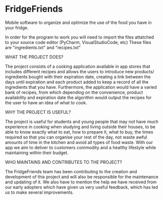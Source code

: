 # FridgeFriends
Mobile software to organize and optimize the use of the food you have in your fridge.


In order for the program to work you will need to import the files attatched to your source code editor (PyCharm, VisualStudioCode, etc)
These files are "ingredients.txt" and "recipes.txt"

WHAT THE PROJECT DOES?

The project consists of a cooking application available in app stores that includes different recipes and allows the users to introduce new products/ ingredients bought with their expiration date, creating a link between the days until expiration and each product added to keep a record of all the ingredients that you have. Furthermore, the application would have a varied bank of recipes, from which depending on the convenience, product availability and expiration date the algorithm would output the recipes for the user to have an idea of what to cook.

WHY THE PROJECT IS USEFUL?

The project is useful for students and young people that may not have much experience in cooking when studying and living outside their houses, to be able to know exactly what to eat, how to prepare it, what to buy, the times required so that you can organise your rest of the day, not waste awful amounts of time in the kitchen and avoid all types of food waste. With our app we aim to deliver to customers commodity and a healthy lifestyle while maintaining within their budget. 

WHO MAINTAINS AND CONTRIBUTES TO THE PROJECT?

The FridgeFriends team has been contributing to the creation and development of this project and will also be responsible for the maintenance and updating of it. We also have to mention the help we have received from our early adopters which have given us very useful feedback, which has led us to make several improvements. 

